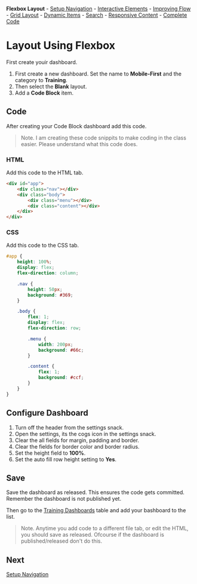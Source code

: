 **Flexbox Layout** - [Setup Navigation](/encompass/setup-navigation) - [Interactive Elements](/encompass/interactive-elements) - [Improving Flow](/encompass/improving-flow) - [Grid Layout](/encompass/grid-layout) - [Dynamic Items](/encompass/dynamic-items) - [Search](/encompass/search) - [Responsive Content](/encompass/responsive-content) - [Complete Code](/encompass/complete-code)

# Layout Using Flexbox
First create youir dashboard.

1. First create a new dashboard. Set the name to **Mobile-First** and the category to **Training**.
2. Then select the **Blank** layout.
3. Add a **Code Block** item.

## Code
After creating your Code Block dashboard add this code.

> Note. I am creating these code snippits to make coding in the class easier. Please understand what this code does.

### HTML
Add this code to the HTML tab.

```html
<div id="app">
    <div class="nav"></div>
    <div class="body">
        <div class="menu"></div>
        <div class="content"></div>
    </div>
</div>
```

### CSS
Add this code to the CSS tab.

```css
#app {
    height: 100%;
    display: flex;
    flex-direction: column;

    .nav {
        height: 50px;
        background: #369;
    }

    .body {
        flex: 1;
        display: flex;
        flex-direction: row;

        .menu {
            width: 200px;
            background: #66c;
        }

        .content {
            flex: 1;
            background: #ccf;
        }
    }
}
```

## Configure Dashboard
1. Turn off the header from the settings snack.
2. Open the settings, its the cogs icon in the settings snack.
3. Clear the all fields for margin, padding and border.
4. Clear the fields for border color and border radius.
5. Set the height field to **100%**.
6. Set the auto fill row height setting to **Yes**.

## Save
Save the dashboard as released. This ensures the code gets committed. Remember the dashboard is not published yet.

Then go to the [Training Dashboards](https://support.encompass8.com/Home?DashboardID=100100&TableName=ZZ_TrainingDashboards) table and add your bashboard to the list.

> Note. Anytime you add code to a different file tab, or edit the HTML, you should save as released. Ofcourse if the dashboard is published/released don't do this.

## Next
[Setup Navigation](/encompass/setup-navigation)
